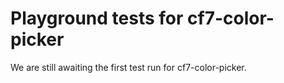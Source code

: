 # Playground tests for cf7-color-picker
We are still awaiting the first test run for cf7-color-picker.
